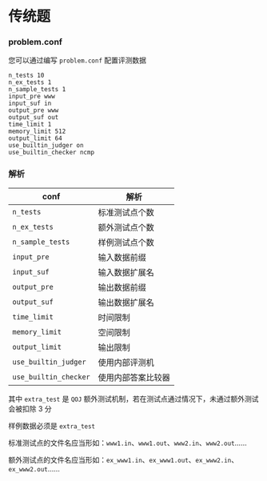 # 传统题

### problem.conf

您可以通过编写 `problem.conf` 配置评测数据

```text
n_tests 10
n_ex_tests 1
n_sample_tests 1
input_pre www
input_suf in
output_pre www
output_suf out
time_limit 1
memory_limit 512
output_limit 64
use_builtin_judger on
use_builtin_checker ncmp
```

### 解析

conf | 解析
--- | ---
`n_tests` | 标准测试点个数
`n_ex_tests` | 额外测试点个数
`n_sample_tests` | 样例测试点个数
`input_pre` | 输入数据前缀
`input_suf` | 输入数据扩展名
`output_pre` | 输出数据前缀
`output_suf` | 输出数据扩展名 
`time_limit` | 时间限制
`memory_limit` | 空间限制
`output_limit` | 输出限制
`use_builtin_judger` | 使用内部评测机
`use_builtin_checker` | 使用内部答案比较器

其中 `extra_test` 是 `QOJ` 额外测试机制，若在测试点通过情况下，未通过额外测试会被扣除 3 分

样例数据必须是 `extra_test`

标准测试点的文件名应当形如：`www1.in`、`www1.out`、`www2.in`、`www2.out`……

额外测试点的文件名应当形如：`ex_www1.in`、`ex_www1.out`、`ex_www2.in`、`ex_www2.out`……